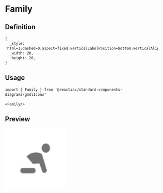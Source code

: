 # Family

## Definition

```
{
  _style: 'html=1;dashed=0;aspect=fixed;verticalLabelPosition=bottom;verticalAlign=top;align=center;shape=mxgraph.gmdl.family;strokeColor=none;fillColor=#737373;shadow=0;sketch=0;',
  _width: 20,
  _height: 20,
}
```

## Usage

```
import { Family } from '@reactiac/standard-components-diagrams/gmdlIcons'

<Family/>
```

## Preview

<img src="./family.png" width="200"/>
